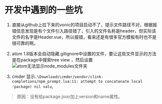 # 开发中遇到的一些坑

1. 直接从github上拉下来的vonic的项目启动不了，提示文件路径不对，根据报错信息发现是有个文件引入路径错了，引入的文件名称是header，但实际该文件的名字是Header.vue，所以报错，看来还是有很多官方模板有时也不是很可靠的啊。

2. atom 1.8版本会自动隐藏.gitignore中设置的文件，要让这些文件显示的方法是在package中搜索tree view ，然后设置
![atom无法显示node_modules文件夹](http://7xrorg.com1.z0.glb.clouddn.com/atom%E6%97%A0%E6%B3%95%E6%98%BE%E7%A4%BAnode_%20modules%E6%96%87%E4%BB%B6%E5%A4%B9.png)

3. cmder 显示`.\Downloads\cmder/vendor/clink-completions/npm_prompt.lua:11: attempt to concatenate local 'package) nil valu`, 
 > 原因：没有给package.json加上version和name属性。

